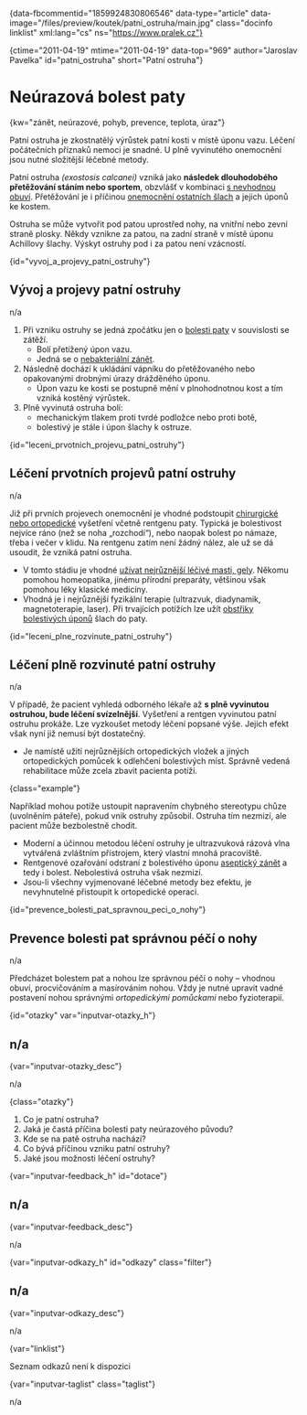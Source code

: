 
{data-fbcommentid="1859924830806546" data-type="article" data-image="/files/preview/koutek/patni_ostruha/main.jpg" class="docinfo linklist" xml:lang="cs" ns="https://www.pralek.cz"}

{ctime="2011-04-19" mtime="2011-04-19" data-top="969" author="Jaroslav Pavelka" id="patni_ostruha" short="Patní ostruha"}

# Neúrazová bolest paty

<!-- generated attribute kw by user_updatekw.sh on 2021-12-06, do not edit -->

{kw="zánět, neúrazové, pohyb, prevence, teplota, úraz"}

Patní ostruha je zkostnatělý výrůstek patní kosti v místě úponu vazu. Léčení počátečních příznaků nemoci je snadné. U plně vyvinutého onemocnění jsou nutné složitější léčebné metody.

Patní ostruha _(exostosis calcanei)_ vzniká jako **následek dlouhodobého přetěžování stáním nebo sportem**, obzvlášť v kombinaci [s nevhodnou obuví][1]. Přetěžování je i příčinou [onemocnění ostatních šlach][2] a jejich úponů ke kostem.

Ostruha se může vytvořit pod patou uprostřed nohy, na vnitřní nebo zevní straně plosky. Někdy vznikne za patou, na zadní straně v místě úponu Achillovy šlachy. Výskyt ostruhy pod i za patou není vzácností.

{id="vyvoj\_a\_projevy\_patni\_ostruhy"}

## Vývoj a projevy patní ostruhy

n/a

  1. Při vzniku ostruhy se jedná zpočátku jen o [bolesti paty][3] v souvislosti se zátěží. 
      * Bolí přetížený úpon vazu.
      * Jedná se o [nebakteriální zánět][4].
  2. Následně dochází k ukládání vápníku do přetěžovaného nebo opakovanými drobnými úrazy drážděného úponu. 
      * Úpon vazu ke kosti se postupně mění v plnohodnotnou kost a tím vzniká kostěný výrůstek.
  3. Plně vyvinutá ostruha bolí: 
      * mechanickým tlakem proti tvrdé podložce nebo proti botě,
      * bolestivý je stále i úpon šlachy k ostruze.

{id="leceni\_prvotnich\_projevu\_patni\_ostruhy"}

## Léčení prvotních projevů patní ostruhy

n/a

Již při prvních projevech onemocnění je vhodné podstoupit [chirurgické nebo ortopedické][5] vyšetření včetně rentgenu paty. Typická je bolestivost nejvíce ráno (než se noha „rozchodí“), nebo naopak bolest po námaze, třeba i večer v klidu. Na rentgenu zatím není žádný nález, ale už se dá usoudit, že vzniká patní ostruha.

  * V tomto stádiu je vhodné [užívat nejrůznější léčivé masti, gely][6]. Někomu pomohou homeopatika, jinému přírodní preparáty, většinou však pomohou léky klasické medicíny.
  * Vhodná je i nejrůznější fyzikální terapie (ultrazvuk, diadynamik, magnetoterapie, laser). Při trvajících potížích lze užít [obstřiky bolestivých úponů][6] šlach do paty.

{id="leceni\_plne\_rozvinute\_patni\_ostruhy"}

## Léčení plně rozvinuté patní ostruhy

n/a

V případě, že pacient vyhledá odborného lékaře až **s plně vyvinutou ostruhou, bude léčení svízelnější**. Vyšetření a rentgen vyvinutou patní ostruhu prokáže. Lze vyzkoušet metody léčení popsané výše. Jejich efekt však nyní již nemusí být dostatečný.

  * Je namístě užití nejrůznějších ortopedických vložek a jiných ortopedických pomůcek k odlehčení bolestivých míst. Správně vedená rehabilitace může zcela zbavit pacienta potíží.

{class="example"}

Například mohou potíže ustoupit napravením chybného stereotypu chůze (uvolněním páteře), pokud vnik ostruhy způsobil. Ostruha tím nezmizí, ale pacient může bezbolestně chodit.

  * Moderní a účinnou metodou léčení ostruhy je ultrazvuková rázová vlna vytvářená zvláštním přístrojem, který vlastní mnohá pracoviště.
  * Rentgenové ozařování odstraní z bolestivého úponu [aseptický zánět][7] a tedy i bolest. Nebolestivá ostruha však nezmizí.
  * Jsou-li všechny vyjmenované léčebné metody bez efektu, je nevyhnutelné přistoupit k ortopedické operaci.

{id="prevence\_bolesti\_pat\_spravnou\_peci\_o\_nohy"}

## Prevence bolesti pat správnou péčí o nohy

n/a

Předcházet bolestem pat a nohou lze správnou péčí o nohy – vhodnou obuví, procvičováním a masírováním nohou. Vždy je nutné upravit vadné postavení nohou správnými _ortopedickými pomůckami_ nebo fyzioterapií.

{id="otazky" var="inputvar-otazky_h"}

## n/a

{var="inputvar-otazky_desc"}

n/a

{class="otazky"}

  1. Co je patní ostruha?
  2. Jaká je častá příčina bolesti paty neúrazového původu?
  3. Kde se na patě ostruha nachází?
  4. Co bývá příčinou vzniku patní ostruhy?
  5. Jaké jsou možnosti léčení ostruhy?

{var="inputvar-feedback_h" id="dotace"}

## n/a

{var="inputvar-feedback_desc"}

n/a

{var="inputvar-odkazy_h" id="odkazy" class="filter"}

## n/a

{var="inputvar-odkazy_desc"}

n/a

{var="linklist"}

Seznam odkazů není k dispozici

{var="inputvar-taglist" class="taglist"}

n/a

 [1]: obuv
 [2]: onemocneni_slach
 [3]: analgetika
 [4]: bakterie
 [5]: nalehavost_vysetreni
 [6]: leky
 [7]: vyvoj_zanetu

